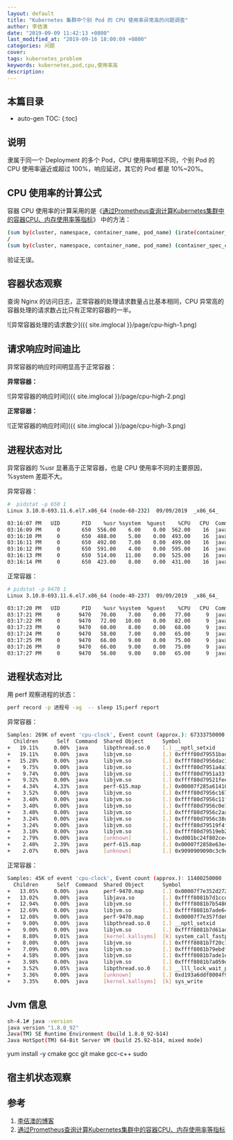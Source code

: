 ```yaml
---
layout: default
title: "Kubernetes 集群中个别 Pod 的 CPU 使用率异常高的问题调查"
author: 李佶澳
date: "2019-09-09 11:42:13 +0800"
last_modified_at: "2019-09-16 18:00:09 +0800"
categories: 问题
cover:
tags: kubernetes_problem
keywords: kubernetes,pod,cpu,使用率高 
description:
---
```


## 本篇目录

* auto-gen TOC:
{:toc}

## 说明

隶属于同一个 Deployment 的多个 Pod，CPU 使用率明显不同，个别 Pod 的 CPU 使用率逼近或超过 100%，响应延迟，其它的 Pod 都是 10%~20%。

## CPU 使用率的计算公式

容器 CPU 使用率的计算采用的是《[通过Prometheus查询计算Kubernetes集群中的容器CPU、内存使用率等指标][2]》 中的方法：

```sh
(sum by(cluster, namespace, container_name, pod_name) (irate(container_cpu_usage_seconds_total{container_name!=""}[1m]))) 
/
(sum by(cluster, namespace, container_name, pod_name) (container_spec_cpu_quota{container_name!=""}) / 100000)
```

验证无误。

## 容器状态观察

查询 Nginx 的访问日志，正常容器的处理请求数量占比基本相同，CPU 异常高的容器处理的请求数占比只有正常的容器的一半。

![异常容器处理的请求数少]({{ site.imglocal }}/page/cpu-high-1.png)

## 请求响应时间迪比

异常容器的响应时间明显高于正常容器：

**异常容器：**

![异常容器的响应时间]({{ site.imglocal }}/page/cpu-high-2.png)

**正常容器：**

![正常容器的响应时间]({{ site.imglocal }}/page/cpu-high-3.png)

## 进程状态对比

异常容器的 %usr 显著高于正常容器，也是 CPU 使用率不同的主要原因，%system 差距不大。

异常容器：

```sh
#  pidstat -p 650 1
Linux 3.10.0-693.11.6.el7.x86_64 (node-60-232) 	09/09/2019 	_x86_64_	(32 CPU)

03:16:07 PM   UID       PID    %usr %system  %guest    %CPU   CPU  Command
03:16:09 PM     0       650  556.00    6.00    0.00  562.00    16  java
03:16:10 PM     0       650  488.00    5.00    0.00  493.00    16  java
03:16:11 PM     0       650  492.00    7.00    0.00  499.00    16  java
03:16:12 PM     0       650  591.00    4.00    0.00  595.00    16  java
03:16:13 PM     0       650  514.00   11.00    0.00  525.00    16  java
03:16:14 PM     0       650  423.00    8.00    0.00  431.00    16  java
```

正常容器：

```sh
# pidstat -p 9470 1
Linux 3.10.0-693.11.6.el7.x86_64 (node-40-237) 	09/09/2019 	_x86_64_	(32 CPU)

03:17:20 PM   UID       PID    %usr %system  %guest    %CPU   CPU  Command
03:17:21 PM     0      9470   70.00    7.00    0.00   77.00     9  java
03:17:22 PM     0      9470   72.00   10.00    0.00   82.00     9  java
03:17:23 PM     0      9470   60.00    8.00    0.00   68.00     9  java
03:17:24 PM     0      9470   58.00    7.00    0.00   65.00     9  java
03:17:25 PM     0      9470   66.00    9.00    0.00   75.00     9  java
03:17:26 PM     0      9470   66.00    9.00    0.00   75.00     9  java
03:17:27 PM     0      9470   56.00    9.00    0.00   65.00     9  java
```

## 进程状态对比

用 perf 观察进程的状态：

```sh
perf record -p 进程号 -ag  -- sleep 15;perf report
```

异常容器：

```sh
Samples: 269K of event 'cpu-clock', Event count (approx.): 67333750000
  Children      Self  Command  Shared Object      Symbol                
+   19.11%     0.00%  java     libpthread.so.0    [.] __nptl_setxid     
+   19.11%     0.00%  java     libjvm.so          [.] 0xffff80d79551bad8
+   15.28%     0.00%  java     libjvm.so          [.] 0xffff80d7956dac1f
+    9.75%     0.00%  java     libjvm.so          [.] 0xffff80d7951a4a36
+    9.74%     0.00%  java     libjvm.so          [.] 0xffff80d7951a33f5
+    9.32%     0.00%  java     libjvm.so          [.] 0xffff80d79521feeb
+    4.34%     4.33%  java     perf-615.map       [.] 0x00007f285a61410e
+    3.52%     0.00%  java     libjvm.so          [.] 0xffff80d7956c1670
+    3.40%     0.00%  java     libjvm.so          [.] 0xffff80d7956c11fe
+    3.40%     0.00%  java     libjvm.so          [.] 0xffff80d7956c0e7a
+    3.40%     0.00%  java     libjvm.so          [.] 0xffff80d7956c2aa5
+    3.24%     0.00%  java     libjvm.so          [.] 0xffff80d7956c38d5
+    3.24%     0.00%  java     libjvm.so          [.] 0xffff80d79519f4f5
+    3.10%     0.00%  java     libjvm.so          [.] 0xffff80d79519eb25
+    2.79%     0.00%  java     [unknown]          [.] 0xd001bc24f802ce48
+    2.40%     2.39%  java     perf-615.map       [.] 0x00007f2858e63e46
+    2.07%     0.00%  java     [unknown]          [.] 0x9090909090c3c9e5
```

正常容器：

```sh
Samples: 45K of event 'cpu-clock', Event count (approx.): 11400250000
  Children      Self  Command  Shared Object      Symbol                     
+   13.05%     0.00%  java     perf-9470.map      [.] 0x00007f7e352d2728     
+   13.02%     0.00%  java     libjava.so         [.] 0xffff8081b7d1ccd1     
+   12.94%     0.00%  java     libjvm.so          [.] 0xffff8081b7b5486b     
+   12.69%     0.00%  java     libjvm.so          [.] 0xffff8081b7ade64d     
+   12.08%     0.00%  java     perf-9470.map      [.] 0x00007f7e357fde08     
+    9.00%     0.00%  java     libpthread.so.0    [.] __nptl_setxid          
+    9.00%     0.00%  java     libjvm.so          [.] 0xffff8081b7d61ad8     
+    8.80%     0.01%  java     [kernel.kallsyms]  [k] system_call_fastpath   
+    8.00%     0.00%  java     libjvm.so          [.] 0xffff8081b7f20c1f     
+    7.09%     0.00%  java     libjvm.so          [.] 0xffff8081b79ebdf3     
+    4.58%     0.00%  java     libjvm.so          [.] 0xffff8081b7ade1eb     
+    3.98%     0.00%  java     libjvm.so          [.] 0xffff8081b7a059db     
+    3.52%     0.05%  java     libpthread.so.0    [.] __lll_lock_wait_private
+    3.36%     0.00%  java     [unknown]          [.] 0xd193a6ddf8004f96     
+    3.35%     0.00%  java     [kernel.kallsyms]  [k] sys_write
```

## Jvm 信息

```sh
sh-4.1# java -version
java version "1.8.0_92"
Java(TM) SE Runtime Environment (build 1.8.0_92-b14)
Java HotSpot(TM) 64-Bit Server VM (build 25.92-b14, mixed mode)
```

yum install -y cmake gcc git make gcc-c++ sudo

## 宿主机状态观察


## 参考

1. [李佶澳的博客][1]
2. [通过Prometheus查询计算Kubernetes集群中的容器CPU、内存使用率等指标][2]

[1]: https://www.lijiaocn.com "李佶澳的博客"
[2]: https://www.lijiaocn.com/%E6%8A%80%E5%B7%A7/2018/09/14/prometheus-compute-kubernetes-container-cpu-usage.html

